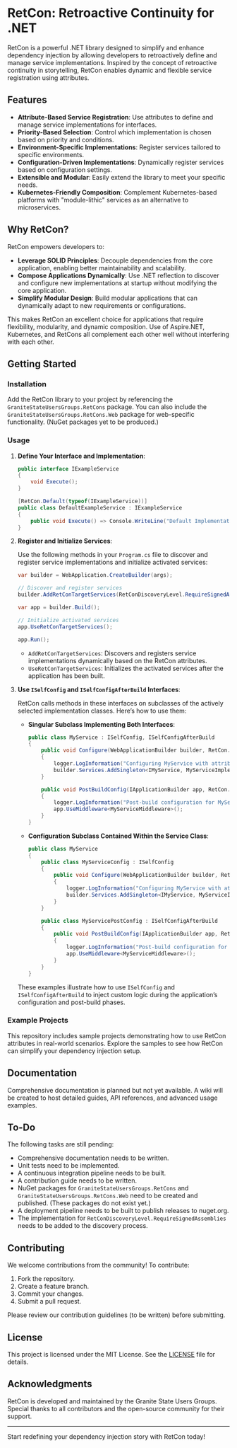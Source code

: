 # RetCon: Retroactive Continuity for .NET

RetCon is a powerful .NET library designed to simplify and enhance dependency injection by allowing developers to retroactively define and manage service implementations. Inspired by the concept of retroactive continuity in storytelling, RetCon enables dynamic and flexible service registration using attributes.

## Features

- **Attribute-Based Service Registration**: Use attributes to define and manage service implementations for interfaces.
- **Priority-Based Selection**: Control which implementation is chosen based on priority and conditions.
- **Environment-Specific Implementations**: Register services tailored to specific environments.
- **Configuration-Driven Implementations**: Dynamically register services based on configuration settings.
- **Extensible and Modular**: Easily extend the library to meet your specific needs.
- **Kubernetes-Friendly Composition**: Complement Kubernetes-based platforms with "module-lithic" services as an alternative to microservices.

## Why RetCon?

RetCon empowers developers to:

- **Leverage SOLID Principles**: Decouple dependencies from the core application, enabling better maintainability and scalability.
- **Compose Applications Dynamically**: Use .NET reflection to discover and configure new implementations at startup without modifying the core application.
- **Simplify Modular Design**: Build modular applications that can dynamically adapt to new requirements or configurations.

This makes RetCon an excellent choice for applications that require flexibility, modularity, and dynamic composition. Use of Aspire.NET, Kubernetes, and RetCons all complement each other well without interfering with each other.

## Getting Started

### Installation

Add the RetCon library to your project by referencing the `GraniteStateUsersGroups.RetCons` package. You can also include the `GraniteStateUsersGroups.RetCons.Web` package for web-specific functionality.  (NuGet packages yet to be produced.)

### Usage

1. **Define Your Interface and Implementation**:

   ```csharp
   public interface IExampleService
   {
       void Execute();
   }

   [RetCon.Default(typeof(IExampleService))]
   public class DefaultExampleService : IExampleService
   {
       public void Execute() => Console.WriteLine("Default Implementation");
   }
   ```

2. **Register and Initialize Services**:

   Use the following methods in your `Program.cs` file to discover and register service implementations and initialize activated services:

   ```csharp
   var builder = WebApplication.CreateBuilder(args);

   // Discover and register services
   builder.AddRetConTargetServices(RetConDiscoveryLevel.RequireSignedAssemblies);

   var app = builder.Build();

   // Initialize activated services
   app.UseRetConTargetServices();

   app.Run();
   ```

   - `AddRetConTargetServices`: Discovers and registers service implementations dynamically based on the RetCon attributes.
   - `UseRetConTargetServices`: Initializes the activated services after the application has been built.

3. **Use `ISelfConfig` and `ISelfConfigAfterBuild` Interfaces**:

   RetCon calls methods in these interfaces on subclasses of the actively selected implementation classes. Here’s how to use them:

   - **Singular Subclass Implementing Both Interfaces**:

     ```csharp
     public class MyService : ISelfConfig, ISelfConfigAfterBuild
     {
         public void Configure(WebApplicationBuilder builder, RetCon.RetConBaseAttribute attribute, IConfiguration configuration, ILogger logger)
         {
             logger.LogInformation("Configuring MyService with attribute {Attribute}", attribute);
             builder.Services.AddSingleton<IMyService, MyServiceImplementation>();
         }

         public void PostBuildConfig(IApplicationBuilder app, RetCon.RetConBaseAttribute attribute, IConfiguration? configuration, ILogger logger)
         {
             logger.LogInformation("Post-build configuration for MyService with attribute {Attribute}", attribute);
             app.UseMiddleware<MyServiceMiddleware>();
         }
     }
     ```

   - **Configuration Subclass Contained Within the Service Class**:

     ```csharp
     public class MyService
     {
         public class MyServiceConfig : ISelfConfig
         {
             public void Configure(WebApplicationBuilder builder, RetCon.RetConBaseAttribute attribute, IConfiguration configuration, ILogger logger)
             {
                 logger.LogInformation("Configuring MyService with attribute {Attribute}", attribute);
                 builder.Services.AddSingleton<IMyService, MyServiceImplementation>();
             }
         }

         public class MyServicePostConfig : ISelfConfigAfterBuild
         {
             public void PostBuildConfig(IApplicationBuilder app, RetCon.RetConBaseAttribute attribute, IConfiguration? configuration, ILogger logger)
             {
                 logger.LogInformation("Post-build configuration for MyService with attribute {Attribute}", attribute);
                 app.UseMiddleware<MyServiceMiddleware>();
             }
         }
     }
     ```

   These examples illustrate how to use `ISelfConfig` and `ISelfConfigAfterBuild` to inject custom logic during the application’s configuration and post-build phases.

### Example Projects

This repository includes sample projects demonstrating how to use RetCon attributes in real-world scenarios. Explore the samples to see how RetCon can simplify your dependency injection setup.

## Documentation

Comprehensive documentation is planned but not yet available. A wiki will be created to host detailed guides, API references, and advanced usage examples.

## To-Do

The following tasks are still pending:

- Comprehensive documentation needs to be written.
- Unit tests need to be implemented.
- A continuous integration pipeline needs to be built.
- A contribution guide needs to be written.
- NuGet packages for `GraniteStateUsersGroups.RetCons` and `GraniteStateUsersGroups.RetCons.Web` need to be created and published. (These packages do not exist yet.)
- A deployment pipeline needs to be built to publish releases to nuget.org.
- The implementation for `RetConDiscoveryLevel.RequireSignedAssemblies` needs to be added to the discovery process.

## Contributing

We welcome contributions from the community! To contribute:

1. Fork the repository.
2. Create a feature branch.
3. Commit your changes.
4. Submit a pull request.

Please review our contribution guidelines (to be written) before submitting.

## License

This project is licensed under the MIT License. See the [LICENSE](https://github.com/GraniteStateUsersGroups/RetCon/blob/main/LICENSE) file for details.

## Acknowledgments

RetCon is developed and maintained by the Granite State Users Groups. Special thanks to all contributors and the open-source community for their support.

---

Start redefining your dependency injection story with RetCon today!